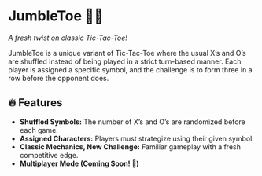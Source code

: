# JumbleToe 🎲✨  
*A fresh twist on classic Tic-Tac-Toe!*  

JumbleToe is a unique variant of Tic-Tac-Toe where the usual X’s and O’s are shuffled instead of being played in a strict turn-based manner. Each player is assigned a specific symbol, and the challenge is to form three in a row before the opponent does.  

## 🔥 Features  
- **Shuffled Symbols:** The number of X’s and O’s are randomized before each game.  
- **Assigned Characters:** Players must strategize using their given symbol.  
- **Classic Mechanics, New Challenge:** Familiar gameplay with a fresh competitive edge.  
- **Multiplayer Mode (Coming Soon! 🚀)**  
